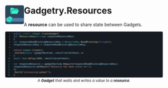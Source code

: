 <h1>
<img src="./icon.png" width="60" height="60" align="left" />
Gadgetry.Resources
</h1>

A **resource** can be used to share state between Gadgets.

<p align="center">
  <img src="../../img/resources.svg" alt="A ."/>
  <sup><i>A <b>Gadget</b> that waits and writes a value to a <b>resource</b>.</i></sup>
</p>
